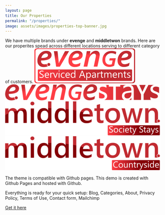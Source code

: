 ```yaml
---
layout: page
title: Our Properties
permalink: "/properties/"
image: assets/images/properties-top-banner.jpg
---
```


We have multiple brands under **evenge** and **middletwon** brands. Here are our properites spead across different locations serving to different category of customers.
![Evenge Serviced Apartments Logo](assets/images/evenge-sa.png "Evenge Serviced Apartments")
![Evenge Serviced Apartments Logo](assets/images/evengestays.png "Evenge Serviced Apartments")
![Evenge Serviced Apartments Logo](assets/images/middletown-society.png "Evenge Serviced Apartments")
![Evenge Serviced Apartments Logo](assets/images/middletwon-countryside.png "Evenge Serviced Apartments")


The theme is compatible with Github pages. This demo is created with Github Pages and hosted with Github. 

Everything is ready for your quick setup: Blog, Categories, About, Privacy Policy, Terms of Use, Contact form, Mailchimp

[Get it here](https://bootstrapstarter.com/jekyll-theme-memoirs/)

